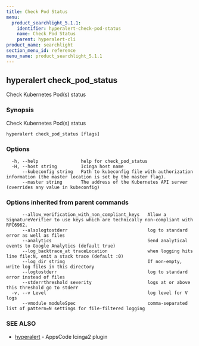 ```yaml
---
title: Check Pod Status
menu:
  product_searchlight_5.1.1:
    identifier: hyperalert-check-pod-status
    name: Check Pod Status
    parent: hyperalert-cli
product_name: searchlight
section_menu_id: reference
menu_name: product_searchlight_5.1.1
---
```

## hyperalert check_pod_status

Check Kubernetes Pod(s) status

### Synopsis

Check Kubernetes Pod(s) status

```
hyperalert check_pod_status [flags]
```

### Options

```
  -h, --help                help for check_pod_status
  -H, --host string         Icinga host name
      --kubeconfig string   Path to kubeconfig file with authorization information (the master location is set by the master flag).
      --master string       The address of the Kubernetes API server (overrides any value in kubeconfig)
```

### Options inherited from parent commands

```
      --allow_verification_with_non_compliant_keys   Allow a SignatureVerifier to use keys which are technically non-compliant with RFC6962.
      --alsologtostderr                              log to standard error as well as files
      --analytics                                    Send analytical events to Google Analytics (default true)
      --log_backtrace_at traceLocation               when logging hits line file:N, emit a stack trace (default :0)
      --log_dir string                               If non-empty, write log files in this directory
      --logtostderr                                  log to standard error instead of files
      --stderrthreshold severity                     logs at or above this threshold go to stderr
  -v, --v Level                                      log level for V logs
      --vmodule moduleSpec                           comma-separated list of pattern=N settings for file-filtered logging
```

### SEE ALSO

* [hyperalert](/docs/reference/hyperalert/hyperalert.md)	 - AppsCode Icinga2 plugin



